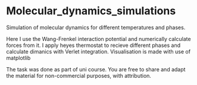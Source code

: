 # Molecular_dynamics_simulations
Simulation of molecular dynamics for different temperatures and phases. 

Here I use the Wang-Frenkel interaction potential and numerically calculate forces from it. I apply heyes thermostat to recieve different phases and calculate dimanics with Verlet integration. Visualisation is made with use of matplotlib

The task was done as part of uni course. You are free to share and adapt the material for non-commercial purposes, with attribution.

